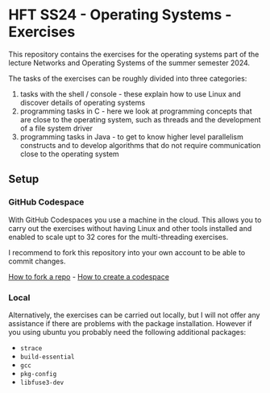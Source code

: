 # HFT SS24 - Operating Systems - Exercises
This repository contains the exercises for the operating systems part of the lecture Networks and Operating Systems of the summer semester 2024.

The tasks of the exercises can be roughly divided into three categories:
1. tasks with the shell / console - these explain how to use Linux and discover details of operating systems
2. programming tasks in C - here we look at programming concepts that are close to the operating system, such as threads and the development of a file system driver
3. programming tasks in Java - to get to know higher level parallelism constructs and to develop algorithms that do not require communication close to the operating system

## Setup
### GitHub Codespace
With GitHub Codespaces you use a machine in the cloud. This allows you to carry out the exercises without having Linux and other tools installed and enabled to scale upt to 32 cores for the multi-threading exercises. 

I recommend to fork this repository into your own account to be able to commit changes. 

[How to fork a repo](https://docs.github.com/en/pull-requests/collaborating-with-pull-requests/working-with-forks/fork-a-repo) - 
[How to create a codespace](https://docs.github.com/en/codespaces/developing-in-a-codespace/creating-a-codespace-for-a-repository?tool=webui)


### Local
Alternatively, the exercises can be carried out locally, but I will not offer any assistance if there are problems with the package installation.
However if you using ubuntu you probably need the following additional packages:
* `strace`
* `build-essential`
* `gcc`
* `pkg-config`
* `libfuse3-dev`
